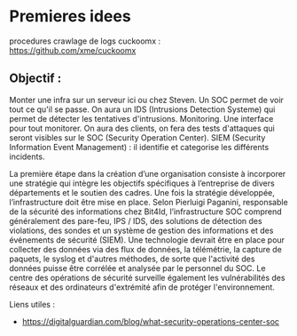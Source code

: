# Premieres idees

procedures
crawlage de logs
cuckoomx : https://github.com/xme/cuckoomx


## Objectif :

Monter une infra sur un serveur ici ou chez Steven. Un SOC permet de voir tout ce qu'il se passe. On aura un IDS (Intrusions Detection Systeme) qui permet de détecter les tentatives d'intrusions. Monitoring.
Une interface pour tout monitorer. On aura des clients, on fera des tests d'attaques qui seront visibles sur le SOC (Security Operation Center).
SIEM (Security Information Event Management) : il identifie et categorise les différents incidents.


La première étape dans la création d’une organisation consiste à incorporer une stratégie qui intègre les objectifs spécifiques à l’entreprise de divers départements et le soutien des cadres. Une fois la stratégie développée, l’infrastructure doit être mise en place. Selon Pierluigi Paganini, responsable de la sécurité des informations chez Bit4Id, l’infrastructure SOC comprend généralement des pare-feu, IPS / IDS, des solutions de détection des violations, des sondes et un système de gestion des informations et des événements de sécurité (SIEM). Une technologie devrait être en place pour collecter des données via des flux de données, la télémétrie, la capture de paquets, le syslog et d'autres méthodes, de sorte que l'activité des données puisse être corrélée et analysée par le personnel du SOC. Le centre des opérations de sécurité surveille également les vulnérabilités des réseaux et des ordinateurs d'extrémité afin de protéger l'environnement.

Liens utiles :

- https://digitalguardian.com/blog/what-security-operations-center-soc  
